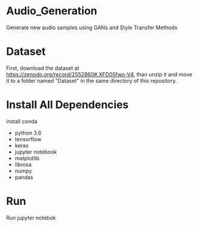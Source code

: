 # Audio_Generation
Generate new audio samples using GANs and Style Transfer Methods

# Dataset 
First, download the dataset at https://zenodo.org/record/2552860#.XFD05fwo-V4, than unzip it and move it to a folder named "Dataset" in the same directory of this repository.

# Install All Dependencies
install conda
- python 3.6
- tensorflow
- keras
- jupyter notebook
- matplotlib
- librosa
- numpy
- pandas

# Run
Run jupyter notebok
